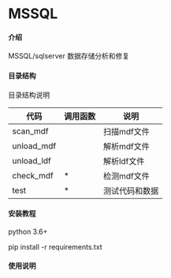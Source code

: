# MSSQL

#### 介绍
MSSQL/sqlserver 数据存储分析和修复

#### 目录结构
目录结构说明

 代码         | 调用函数 | 说明
------------|------|---
 scan_mdf   |      | 扫描mdf文件
 unload_mdf |      | 解析mdf文件
 unload_ldf |      | 解析ldf文件
 check_mdf  | *    | 检测mdf文件
 test       | *    | 测试代码和数据


#### 安装教程

python 3.6+

pip install -r requirements.txt

#### 使用说明



